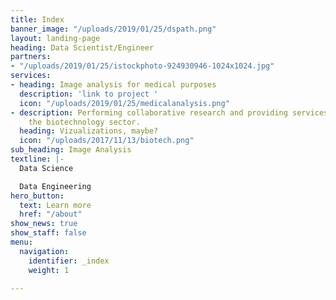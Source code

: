 ```yaml
---
title: Index
banner_image: "/uploads/2019/01/25/dspath.png"
layout: landing-page
heading: Data Scientist/Engineer
partners:
- "/uploads/2019/01/25/istockphoto-924930946-1024x1024.jpg"
services:
- heading: Image analysis for medical purposes
  description: 'link to project '
  icon: "/uploads/2019/01/25/medicalanalysis.png"
- description: Performing collaborative research and providing services to support
    the biotechnology sector.
  heading: Vizualizations, maybe?
  icon: "/uploads/2017/11/13/biotech.png"
sub_heading: Image Analysis
textline: |-
  Data Science

  Data Engineering
hero_button:
  text: Learn more
  href: "/about"
show_news: true
show_staff: false
menu:
  navigation:
    identifier: _index
    weight: 1

---
```

